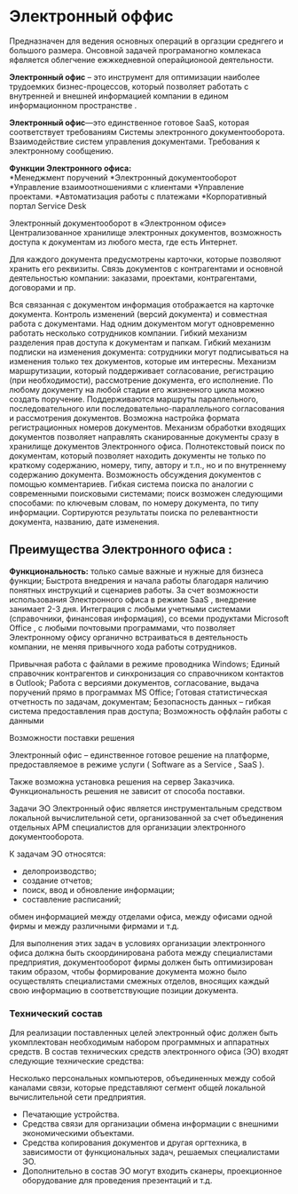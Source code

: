 # Электронный оффис

Предназначен для ведения основных операций в оргазции среднгего и большого размера.
Онсовной задачей програманогно комлекаса яфвляется облегчение ежжкедневной операйционоой деятельности.


**Электронный офис** – это инструмент для оптимизации наиболее трудоемких бизнес-процессов, который позволяет работать с внутренней и внешней информацией компании в едином информационном пространстве . 

**Электронный офис**—это единственное готовое SaaS, которая соответствует требованиям Системы электронного документооборота. Взаимодействие систем управления документами. Требования к электронному сообщению.

**Функции Электронного офиса:**      
*Менеджмент поручений 
*Электронный документооборот 
*Управление взаимоотношениями с клиентами 
*Управление проектами. 
*Автоматизация работы с платежами 
*Корпоративный портал Service Desk

Электронный документооборот в «Электронном офисе» Централизованное хранилище электронных документов, возможность доступа к документам из любого места, где есть Интернет. 

Для каждого документа предусмотрены карточки, которые позволяют хранить его реквизиты. Связь документов с контрагентами и основной деятельностью компании: заказами, проектами, контрагентами, договорами и пр. 

Вся связанная с документом информация отображается на карточке документа. Контроль изменений (версий документа) и совместная работа с документами. Над одним документом могут одновременно работать несколько сотрудников компании. Гибкий механизм разделения прав доступа к документам и папкам. Гибкий механизм подписки на изменения документа: сотрудники могут подписываться на изменения только тех документов, которые им интересны. Механизм маршрутизации, который поддерживает согласование, регистрацию (при необходимости), рассмотрение документа, его исполнение. По любому документу на любой стадии его жизненного цикла можно создать поручение. Поддерживаются маршруты параллельного, последовательного или последовательно-параллельного согласования и рассмотрения документов. Возможна настройка формата регистрационных номеров документов. Механизм обработки входящих документов позволяет направлять сканированные документы сразу в хранилище документов Электронного офиса. Полнотекстовый поиск по документам, который позволяет находить документы не только по краткому содержанию, номеру, типу, автору и т.п., но и по внутреннему содержанию документа. Возможность обсуждения документов с помощью комментариев. Гибкая система поиска по аналогии с современными поисковыми системами; поиск возможен следующими способами: по ключевым словам, по номеру документа, по типу информации. Сортируются результаты поиска по релевантности документа, названию, дате изменения.

## Преимущества Электронного офиса : 

**Функциональность:** только самые важные и нужные для бизнеса функции; Быстрота внедрения и начала работы благодаря наличию понятных инструкций и сценариев работы. За счет возможности использования Электронного офиса в режиме SaaS , внедрение занимает 2-3 дня. Интеграция с любыми учетными системами (справочники, финансовая информация), со всеми продуктами Microsoft Office , с любыми почтовыми программами, что позволяет Электронному офису органично встраиваться в деятельность компании, не меняя привычного хода работы сотрудников. 

Привычная работа с файлами в режиме проводника Windows; Единый справочник контрагентов и синхронизация со справочником контактов в Outlook; Работа с версиями документов, согласование, выдача поручений прямо в программах MS Office; Готовая статистическая отчетность по задачам, документам; Безопасность данных – гибкая система предоставления прав доступа; Возможность оффлайн работы с данными

Возможности поставки решения

Электронный офис – единственное готовое решение на платформе, предоставляемое в режиме услуги ( Software as a Service , SaaS ).

Также возможна установка решения на сервер Заказчика. Функциональность решения не зависит от способа поставки.



Задачи ЭО
Электронный офис является инструментальным средством локальной вычислительной сети, организованной за счет объединения отдельных АРМ специалистов для организации электронного документооборота.

К задачам ЭО относятся:

* делопроизводство;
* создание отчетов;
* поиск, ввод и обновление информации;
* составление расписаний;

обмен информацией между отделами офиса, между офисами одной фирмы и между различными фирмами и т.д.

Для выполнения этих задач в условиях организации электронного офиса должна быть скоординирована работа между специалистами предприятия, документооборот фирмы должен быть оптимизирован таким образом, чтобы формирование документа можно было осуществлять специалистами смежных отделов, вносящих каждый свою информацию в соответствующие позиции документа.

### Технический состав
Для реализации поставленных целей электронный офис должен быть укомплектован необходимым набором программных и аппаратных средств. В состав технических средств электронного офиса (ЭО) входят следующие технические средства:

Несколько персональных компьютеров, объединенных между собой каналами связи, которые представляют сегмент общей локальной вычислительной сети предприятия.

* Печатающие устройства.
* Средства связи для организации обмена информации с внешними экономическими объектами.
* Средства копирования документов и другая оргтехника, в зависимости от функциональных задач, решаемых специалистами ЭО.
* Дополнительно в состав ЭО могут входить сканеры, проекционное оборудование для проведения презентаций и т.д.
